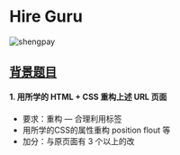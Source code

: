  
# Hire Guru

![shengpay](https://ebinfonew.sdo.com/ScoreCenter/jfsdocom2009/gg/banner03_phone.jpg)

## [背景题目](https://www.shengpay.com/)

#### 1. 用所学的 HTML + CSS 重构上述 URL 页面

- 要求：重构
— 合理利用标签
- 用所学的CSS的属性重构 position flout 等
- 加分：与原页面有 3 个以上的改
